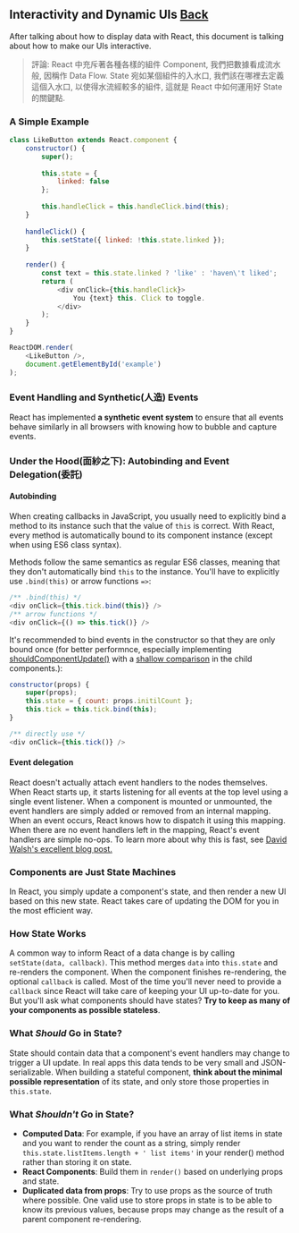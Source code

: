 ## Interactivity and Dynamic UIs [Back](./../react.md)

After talking about how to display data with React, this document is talking about how to make our UIs interactive.

> 評論: React 中充斥著各種各樣的組件 Component, 我們把數據看成流水般, 因稱作 Data Flow. State 宛如某個組件的入水口, 我們該在哪裡去定義這個入水口, 以使得水流經較多的組件, 這就是 React 中如何運用好 State 的關鍵點.

### A Simple Example

```js
class LikeButton extends React.component {
    constructor() {
        super();
        
        this.state = {
            linked: false
        };
        
        this.handleClick = this.handleClick.bind(this);
    }
    
    handleClick() {
        this.setState({ linked: !this.state.linked });
    }
    
    render() {
        const text = this.state.linked ? 'like' : 'haven\'t liked';
        return (
            <div onClick={this.handleClick}>
                You {text} this. Click to toggle.
            </div>
        );
    }
}

ReactDOM.render(
    <LikeButton />,
    document.getElementById('example')
);
```

### Event Handling and Synthetic(人造) Events

React has implemented **a synthetic event system** to ensure that all events behave similarly in all browsers with knowing how to bubble and capture events.

### Under the Hood(面紗之下): Autobinding and Event Delegation(委託)

#### Autobinding

When creating callbacks in JavaScript, you usually need to explicitly bind a method to its instance such that the value of `this` is correct. With React, every method is automatically bound to its component instance (except when using ES6 class syntax).

Methods follow the same semantics as regular ES6 classes, meaning that they don't automatically bind `this` to the instance. You'll have to explicitly use `.bind(this)` or arrow functions `=>`:

```js
/** .bind(this) */
<div onClick={this.tick.bind(this)} />
/** arrow functions */
<div onClick={() => this.tick()} />
```

It's recommended to bind events in the constructor so that they are only bound once (for better performnce, especially implementing [shouldComponentUpdate()](https://facebook.github.io/react/docs/component-specs.html#updating-shouldcomponentupdate) with a [shallow comparison](https://facebook.github.io/react/docs/shallow-compare.html) in the child components.):

```js
constructor(props) {
    super(props);
    this.state = { count: props.initilCount };
    this.tick = this.tick.bind(this);
}

/** directly use */
<div onClick={this.tick()} />
```

#### Event delegation

React doesn't actually attach event handlers to the nodes themselves. When React starts up, it starts listening for all events at the top level using a single event listener. When a component is mounted or unmounted, the event handlers are simply added or removed from an internal mapping. When an event occurs, React knows how to dispatch it using this mapping. When there are no event handlers left in the mapping, React's event handlers are simple no-ops. To learn more about why this is fast, see [David Walsh's excellent blog post.](http://davidwalsh.name/event-delegate)

### Components are Just State Machines

In React, you simply update a component's state, and then render a new UI based on this new state. React takes care of updating the DOM for you in the most efficient way.

### How State Works

A common way to inform React of a data change is by calling `setState(data, callback)`. This method merges `data` into `this.state` and re-renders the component. When the component finishes re-rendering, the optional `callback` is called. Most of the time you'll never need to provide a `callback` since React will take care of keeping your UI up-to-date for you. But you'll ask what components should have states? **Try to keep as many of your components as possible stateless**.

### What *Should* Go in State?

State should contain data that a component's event handlers may change to trigger a UI update. In real apps this data tends to be very small and JSON-serializable. When building a stateful component, **think about the minimal possible representation** of its state, and only store those properties in `this.state`. 

### What *Shouldn't* Go in State?

- **Computed Data**: For example, if you have an array of list items in state and you want to render the count as a string, simply render `this.state.listItems.length + ' list items'` in your render() method rather than storing it on state.
- **React Components**: Build them in `render()` based on underlying props and state.
- **Duplicated data from props**: Try to use props as the source of truth where possible. One valid use to store props in state is to be able to know its previous values, because props may change as the result of a parent component re-rendering.
